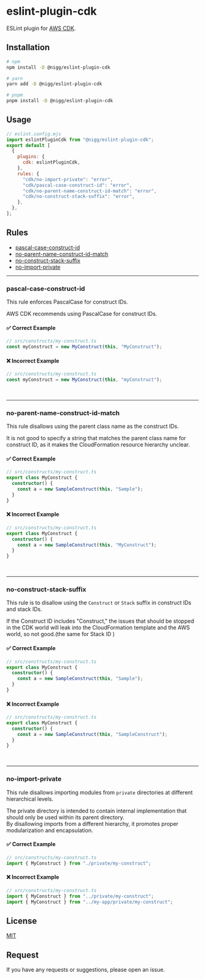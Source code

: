 # eslint-plugin-cdk

ESLint plugin for [AWS CDK](https://github.com/aws/aws-cdk).

## Installation

```bash
# npm
npm install -D @nigg/eslint-plugin-cdk

# yarn
yarn add -D @nigg/eslint-plugin-cdk

# pnpm
pnpm install -D @nigg/eslint-plugin-cdk
```

## Usage

```js
// eslint.config.mjs
import eslintPluginCdk from "@nigg/eslint-plugin-cdk";
export default [
  {
    plugins: {
      cdk: eslintPluginCdk,
    },
    rules: {
      "cdk/no-import-private": "error",
      "cdk/pascal-case-construct-id": "error",
      "cdk/no-parent-name-construct-id-match": "error",
      "cdk/no-construct-stack-suffix": "error",
    },
  },
];
```

## Rules

- [pascal-case-construct-id](#pascal-case-construct-id)
- [no-parent-name-construct-id-match](#no-parent-name-construct-id-match)
- [no-construct-stack-suffix](#no-construct-stack-suffix)
- [no-import-private](#no-import-private)

---

### pascal-case-construct-id

This rule enforces PascalCase for construct IDs.

AWS CDK recommends using PascalCase for construct IDs.

#### ✅ Correct Example

```ts
// src/constructs/my-construct.ts
const myConstruct = new MyConstruct(this, "MyConstruct");
```

#### ❌ Incorrect Example

```ts
// src/constructs/my-construct.ts
const myConstruct = new MyConstruct(this, "myConstruct");
```

<br />

---

### no-parent-name-construct-id-match

This rule disallows using the parent class name as the construct IDs.

It is not good to specify a string that matches the parent class name for construct ID, as it makes the CloudFormation resource hierarchy unclear.

#### ✅ Correct Example

```ts
// src/constructs/my-construct.ts
export class MyConstruct {
  constructor() {
    const a = new SampleConstruct(this, "Sample");
  }
}
```

#### ❌ Incorrect Example

```ts
// src/constructs/my-construct.ts
export class MyConstruct {
  constructor() {
    const a = new SampleConstruct(this, "MyConstruct");
  }
}
```

<br />

---

### no-construct-stack-suffix

This rule is to disallow using the `Construct` or `Stack` suffix in construct IDs and stack IDs.

If the Construct ID includes "Construct," the issues that should be stopped in the CDK world will leak into the CloudFormation template and the AWS world, so not good.(the same for Stack ID )

#### ✅ Correct Example

```ts
// src/constructs/my-construct.ts
export class MyConstruct {
  constructor() {
    const a = new SampleConstruct(this, "Sample");
  }
}
```

#### ❌ Incorrect Example

```ts
// src/constructs/my-construct.ts
export class MyConstruct {
  constructor() {
    const a = new SampleConstruct(this, "SampleConstruct");
  }
}
```

<br />

---

### no-import-private

This rule disallows importing modules from `private` directories at different hierarchical levels.

The private directory is intended to contain internal implementation that should only be used within its parent directory.  
By disallowing imports from a different hierarchy, it promotes proper modularization and encapsulation.

#### ✅ Correct Example

```ts
// src/constructs/my-construct.ts
import { MyConstruct } from "./private/my-construct";
```

#### ❌ Incorrect Example

```ts
// src/constructs/my-construct.ts
import { MyConstruct } from "../private/my-construct";
import { MyConstruct } from "../my-app/private/my-construct";
```

## License

[MIT](./LICENSE)

## Request

If you have any requests or suggestions, please open an issue.
